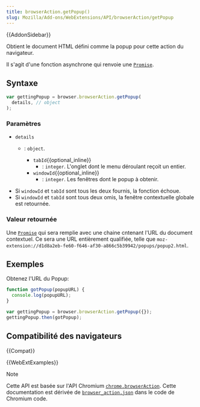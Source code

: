 ```yaml
---
title: browserAction.getPopup()
slug: Mozilla/Add-ons/WebExtensions/API/browserAction/getPopup
---
```


{{AddonSidebar}}

Obtient le document HTML défini comme la popup pour cette action du navigateur.

Il s'agit d'une fonction asynchrone qui renvoie une [`Promise`](/fr/docs/Web/JavaScript/Reference/Global_Objects/Promise).

## Syntaxe

```js
var gettingPopup = browser.browserAction.getPopup(
  details, // object
);
```

### Paramètres

- `details`

  - : `object`.

    - `tabId`{{optional_inline}}
      - : `integer`. L'onglet dont le menu déroulant reçoit un entier.
    - `windowId`{{optional_inline}}
      - : `integer`. Les fenêtres dont le popup à obtenir.

<!---->

- Si `windowId` et `tabId` sont tous les deux fournis, la fonction échoue.
- Si `windowId` et `tabId` sont tous deux omis, la fenêtre contextuelle globale est retournée.

### Valeur retournée

Une [`Promise`](/fr/docs/Web/JavaScript/Reference/Global_Objects/Promise) qui sera remplie avec une chaine cntenant l'URL du document contextuel. Ce sera une URL entièrement qualifiée, telle que `moz-extension://d1d8a2eb-fe60-f646-af30-a866c5b39942/popups/popup2.html`.

## Exemples

Obtenez l'URL du Popup:

```js
function gotPopup(popupURL) {
  console.log(popupURL);
}

var gettingPopup = browser.browserAction.getPopup({});
gettingPopup.then(gotPopup);
```

## Compatibilité des navigateurs

{{Compat}}

{{WebExtExamples}}

> [!NOTE]
>
> Cette API est basée sur l'API Chromium [`chrome.browserAction`](https://developer.chrome.com/extensions/browserAction). Cette documentation est dérivée de [`browser_action.json`](https://chromium.googlesource.com/chromium/src/+/master/chrome/common/extensions/api/browser_action.json) dans le code de Chromium code.

<!--
// Copyright 2015 The Chromium Authors. All rights reserved.
//
// Redistribution and use in source and binary forms, with or without
// modification, are permitted provided that the following conditions are
// met:
//
//    * Redistributions of source code must retain the above copyright
// notice, this list of conditions and the following disclaimer.
//    * Redistributions in binary form must reproduce the above
// copyright notice, this list of conditions and the following disclaimer
// in the documentation and/or other materials provided with the
// distribution.
//    * Neither the name of Google Inc. nor the names of its
// contributors may be used to endorse or promote products derived from
// this software without specific prior written permission.
//
// THIS SOFTWARE IS PROVIDED BY THE COPYRIGHT HOLDERS AND CONTRIBUTORS
// "AS IS" AND ANY EXPRESS OR IMPLIED WARRANTIES, INCLUDING, BUT NOT
// LIMITED TO, THE IMPLIED WARRANTIES OF MERCHANTABILITY AND FITNESS FOR
// A PARTICULAR PURPOSE ARE DISCLAIMED. IN NO EVENT SHALL THE COPYRIGHT
// OWNER OR CONTRIBUTORS BE LIABLE FOR ANY DIRECT, INDIRECT, INCIDENTAL,
// SPECIAL, EXEMPLARY, OR CONSEQUENTIAL DAMAGES (INCLUDING, BUT NOT
// LIMITED TO, PROCUREMENT OF SUBSTITUTE GOODS OR SERVICES; LOSS OF USE,
// DATA, OR PROFITS; OR BUSINESS INTERRUPTION) HOWEVER CAUSED AND ON ANY
// THEORY OF LIABILITY, WHETHER IN CONTRACT, STRICT LIABILITY, OR TORT
// (INCLUDING NEGLIGENCE OR OTHERWISE) ARISING IN ANY WAY OUT OF THE USE
// OF THIS SOFTWARE, EVEN IF ADVISED OF THE POSSIBILITY OF SUCH DAMAGE.
-->
